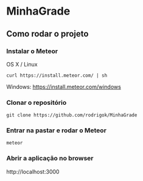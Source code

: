 # MinhaGrade

## Como rodar o projeto

### Instalar o Meteor

OS X / Linux
```shell
curl https://install.meteor.com/ | sh
```
Windows: https://install.meteor.com/windows

### Clonar o repositório
```shell
git clone https://github.com/rodrigok/MinhaGrade
```

### Entrar na pastar e rodar o Meteor
```shell
meteor
```

### Abrir a aplicação no browser
http://localhost:3000
